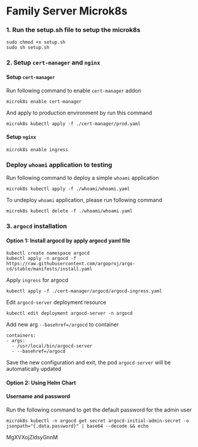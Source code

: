 # Family Server Microk8s

### 1. Run the setup.sh file to setup the microk8s

```
sudo chmod +x setup.sh
sudo sh setup.sh
```

### 2. Setup `cert-manager` and `nginx`

#### Setup `cert-manager`

Run following command to enable `cert-manager` addon
```
microk8s enable cert-manager
```

And apply to production environment by run this command

```
microk8s kubectl apply -f ./cert-manager/prod.yaml
```

#### Setup `nginx`

```
microk8s enable ingress
```

### Deploy `whoami` application to testing


Run following command to deploy a simple `whoami` application

```
microk8s kubectl apply -f ./whoami/whoami.yaml
```

To undeploy `whoami` application, please run following command

```
microk8s kubectl delete -f ./whoami/whoami.yaml
```

### 3. `argocd` installation

#### Option 1: Install argocd by apply argocd yaml file

```
kubectl create namespace argocd
kubectl apply -n argocd -f https://raw.githubusercontent.com/argoproj/argo-cd/stable/manifests/install.yaml
```

Apply `ingress` for argocd

```
kubectl apply -f ./cert-manager/argocd/argocd-ingress.yaml
```

Edit `argocd-server` deployment resource

```
kubectl edit deployment argocd-server -n argocd
```

Add new arg `--basehref=/argocd` to container

```
containers:
- args:
  - /usr/local/bin/argocd-server
  - --basehref=/argocd
```

Save the new configuration and exit, the pod `argocd-server` will be automatically updated

#### Option 2: Using Helm Chart

#### Username and password

Run the following command to get the default password for the admin user

```
microk8s kubectl -n argocd get secret argocd-initial-admin-secret -o jsonpath="{.data.password}" | base64 --decode && echo
```
MgXVXojZldsyGnnM
